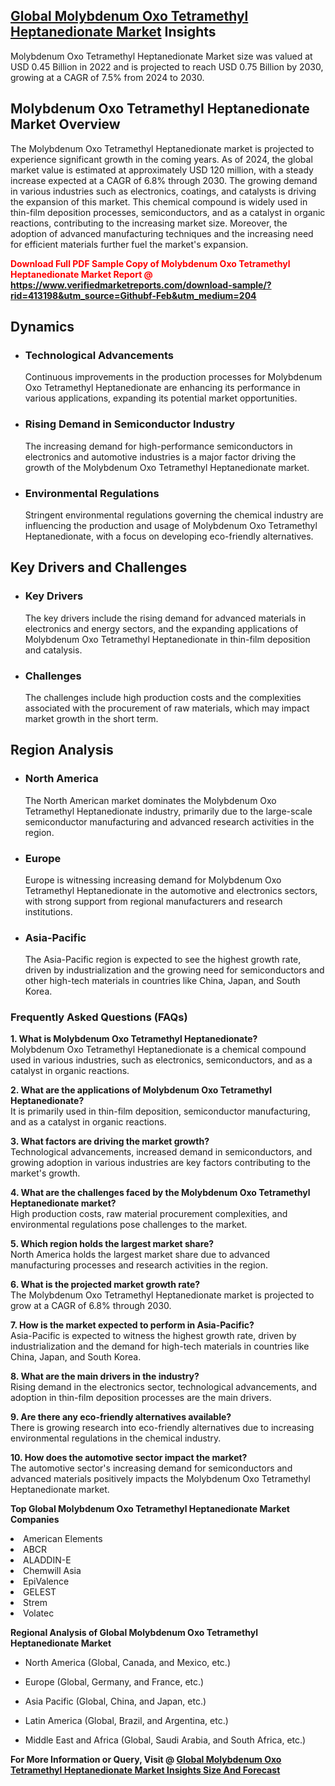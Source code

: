 <h2><a href="https://www.verifiedmarketreports.com/download-sample/?rid=413198&amp;utm_source=Githubf&amp;utm_medium=204" target="_blank">Global Molybdenum Oxo Tetramethyl Heptanedionate Market</a> Insights</h2><p>Molybdenum Oxo Tetramethyl Heptanedionate Market size was valued at USD 0.45 Billion in 2022 and is projected to reach USD 0.75 Billion by 2030, growing at a CAGR of 7.5% from 2024 to 2030.</p><p> <h2>Molybdenum Oxo Tetramethyl Heptanedionate Market Overview</h2> <p>The Molybdenum Oxo Tetramethyl Heptanedionate market is projected to experience significant growth in the coming years. As of 2024, the global market value is estimated at approximately USD 120 million, with a steady increase expected at a CAGR of 6.8% through 2030. The growing demand in various industries such as electronics, coatings, and catalysts is driving the expansion of this market. This chemical compound is widely used in thin-film deposition processes, semiconductors, and as a catalyst in organic reactions, contributing to the increasing market size. Moreover, the adoption of advanced manufacturing techniques and the increasing need for efficient materials further fuel the market's expansion.</p> <p><strong><p><span class=""><span style="color: #ff0000;"><strong>Download Full PDF Sample Copy of Molybdenum Oxo Tetramethyl Heptanedionate Market Report</strong> @ </span><a href="https://www.verifiedmarketreports.com/download-sample/?rid=413198&amp;utm_source=Githubf-Feb&amp;utm_medium=204" target="_blank">https://www.verifiedmarketreports.com/download-sample/?rid=413198&amp;utm_source=Githubf-Feb&amp;utm_medium=204</a></span></p></strong></p> <h2>Dynamics</h2> <ul> <li><h3>Technological Advancements</h3> Continuous improvements in the production processes for Molybdenum Oxo Tetramethyl Heptanedionate are enhancing its performance in various applications, expanding its potential market opportunities.</li> <li><h3>Rising Demand in Semiconductor Industry</h3> The increasing demand for high-performance semiconductors in electronics and automotive industries is a major factor driving the growth of the Molybdenum Oxo Tetramethyl Heptanedionate market.</li> <li><h3>Environmental Regulations</h3> Stringent environmental regulations governing the chemical industry are influencing the production and usage of Molybdenum Oxo Tetramethyl Heptanedionate, with a focus on developing eco-friendly alternatives.</li> </ul> <h2>Key Drivers and Challenges</h2> <ul> <li><h3>Key Drivers</h3> The key drivers include the rising demand for advanced materials in electronics and energy sectors, and the expanding applications of Molybdenum Oxo Tetramethyl Heptanedionate in thin-film deposition and catalysis.</li> <li><h3>Challenges</h3> The challenges include high production costs and the complexities associated with the procurement of raw materials, which may impact market growth in the short term.</li> </ul> <h2>Region Analysis</h2> <ul> <li><h3>North America</h3> The North American market dominates the Molybdenum Oxo Tetramethyl Heptanedionate industry, primarily due to the large-scale semiconductor manufacturing and advanced research activities in the region.</li> <li><h3>Europe</h3> Europe is witnessing increasing demand for Molybdenum Oxo Tetramethyl Heptanedionate in the automotive and electronics sectors, with strong support from regional manufacturers and research institutions.</li> <li><h3>Asia-Pacific</h3> The Asia-Pacific region is expected to see the highest growth rate, driven by industrialization and the growing need for semiconductors and other high-tech materials in countries like China, Japan, and South Korea.</li> </ul> <h3>Frequently Asked Questions (FAQs)</h3> <p><strong>1. What is Molybdenum Oxo Tetramethyl Heptanedionate?</strong><br/>Molybdenum Oxo Tetramethyl Heptanedionate is a chemical compound used in various industries, such as electronics, semiconductors, and as a catalyst in organic reactions.</p> <p><strong>2. What are the applications of Molybdenum Oxo Tetramethyl Heptanedionate?</strong><br/>It is primarily used in thin-film deposition, semiconductor manufacturing, and as a catalyst in organic reactions.</p> <p><strong>3. What factors are driving the market growth?</strong><br/>Technological advancements, increased demand in semiconductors, and growing adoption in various industries are key factors contributing to the market's growth.</p> <p><strong>4. What are the challenges faced by the Molybdenum Oxo Tetramethyl Heptanedionate market?</strong><br/>High production costs, raw material procurement complexities, and environmental regulations pose challenges to the market.</p> <p><strong>5. Which region holds the largest market share?</strong><br/>North America holds the largest market share due to advanced manufacturing processes and research activities in the region.</p> <p><strong>6. What is the projected market growth rate?</strong><br/>The Molybdenum Oxo Tetramethyl Heptanedionate market is projected to grow at a CAGR of 6.8% through 2030.</p> <p><strong>7. How is the market expected to perform in Asia-Pacific?</strong><br/>Asia-Pacific is expected to witness the highest growth rate, driven by industrialization and the demand for high-tech materials in countries like China, Japan, and South Korea.</p> <p><strong>8. What are the main drivers in the industry?</strong><br/>Rising demand in the electronics sector, technological advancements, and adoption in thin-film deposition processes are the main drivers.</p> <p><strong>9. Are there any eco-friendly alternatives available?</strong><br/>There is growing research into eco-friendly alternatives due to increasing environmental regulations in the chemical industry.</p> <p><strong>10. How does the automotive sector impact the market?</strong><br/>The automotive sector's increasing demand for semiconductors and advanced materials positively impacts the Molybdenum Oxo Tetramethyl Heptanedionate market.</p> </p><p><strong>Top Global Molybdenum Oxo Tetramethyl Heptanedionate Market Companies</strong></p><div data-test-id=""><p><li>American Elements</li><li> ABCR</li><li> ALADDIN-E</li><li> Chemwill Asia</li><li> EpiValence</li><li> GELEST</li><li> Strem</li><li> Volatec</li></p><div><strong>Regional Analysis of&nbsp;Global Molybdenum Oxo Tetramethyl Heptanedionate Market</strong></div><ul><li dir="ltr"><p dir="ltr">North America&nbsp;(Global, Canada, and Mexico, etc.)</p></li><li dir="ltr"><p dir="ltr">Europe (Global, Germany, and France, etc.)</p></li><li dir="ltr"><p dir="ltr">Asia Pacific&nbsp;(Global, China, and Japan, etc.)</p></li><li dir="ltr"><p dir="ltr">Latin America&nbsp;(Global, Brazil, and Argentina, etc.)</p></li><li dir="ltr">Middle East and Africa&nbsp;(Global, Saudi Arabia, and South Africa, etc.)</li></ul><p><strong>For More Information or Query, Visit @&nbsp;</strong><strong><a href="https://www.verifiedmarketreports.com/product/molybdenum-oxo-tetramethyl-heptanedionate-market/?utm_source=Githubf&amp;utm_medium=204" target="_blank">Global Molybdenum Oxo Tetramethyl Heptanedionate Market Insights Size And Forecast</a></strong></p></div>

